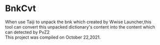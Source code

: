 # BnkCvt
When use Taiji to unpack the bnk which created by Wwise Launcher,this tool can convert this unpacked dictionary's content into the content which can detected by PvZ2  
This project was compiled on October 22,2021.

